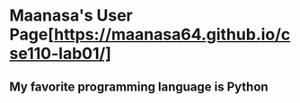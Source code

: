 # Maanasa's User Page[https://maanasa64.github.io/cse110-lab01/]
## My favorite programming language is Python
